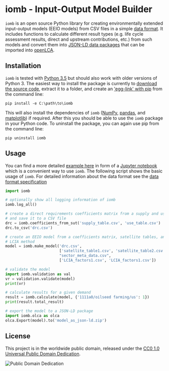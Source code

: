 iomb - Input-Output Model Builder
=================================
`iomb` is an open source Python library for creating environmentally extended input-output
models (EEIO models) from CSV files in a simple [data format](doc/data_format.md).
It includes functions to calculate different result types (e.g. life cycle 
assessment results, direct and upstream contributions, etc.) from such models
and convert them into [JSON-LD data packages](https://github.com/GreenDelta/olca-schema) 
that can be imported into [openLCA](http://openlca.org).

Installation
------------
`iomb` is tested with [Python 3.5](https://docs.python.org/3/) but should
also work with older versions of Python 3. The easiest way to install the 
package is currently to [download the source code](https://github.com/USEPA/IO-Model-Builder/archive/master.zip),
extract it to a folder, and create an 
['egg-link' with pip](https://pip.pypa.io/en/stable/reference/pip_install/#editable-installs) 
from the command line:

```
pip install -e C:\path\to\iomb
```

This will also install the dependencies of `iomb` ([NumPy](http://www.numpy.org/), 
[pandas](http://pandas.pydata.org/), and [matplotlib](http://matplotlib.org/))
if required. After this you should be able to use the `iomb` package in your
Python code. To uninstall the package, you can again use pip from the command
line: 

```
pip uninstall iomb
```

Usage
-----
You can find a more detailed [example here](example/example.ipynb) in form of a 
[Jupyter notebook](http://jupyter.org/) which is a convenient way to use `iomb`.
The following script shows the basic usage of `iomb`. For detailed information 
about the data format see the [data format specification](doc/data_format.md)


```python
import iomb

# optionally show all logging information of iomb
iomb.log_all()

# create a direct requirements coefficients matrix from a supply and use table
# and save it to a CSV file
drc = iomb.coefficients_from_sut('supply_table.csv', 'use_table.csv')
drc.to_csv('drc.csv')

# create an EEIO model from a coefficients matrix, satellite tables, and a
# LCIA method
model = iomb.make_model('drc.csv',
                        ['satellite_table1.csv', 'satellite_table2.csv'],
                        "sector_meta_data.csv",
                        ['LCIA_factors1.csv', 'LCIA_factors1.csv'])

# validate the model
import iomb.validation as val
vr = validation.validate(model)
print(vr)

# calculate results for a given demand
result = iomb.calculate(model, {'1111a0/oilseed farming/us': 1})
print(result.total_result)

# export the model to a JSON-LD package
import iomb.olca as olca
olca.Export(model).to('model_as_json-ld.zip')

```

## License
This project is in the worldwide public domain, released under the 
[CC0 1.0 Universal Public Domain Dedication](https://creativecommons.org/publicdomain/zero/1.0/).

![Public Domain Dedication](https://licensebuttons.net/p/zero/1.0/88x31.png)
